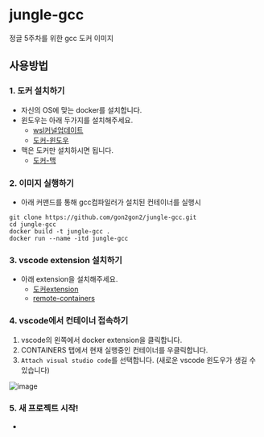 # jungle-gcc
정글 5주차를 위한 gcc 도커 이미지


## 사용방법
### 1. 도커 설치하기
- 자신의 OS에 맞는 docker를 설치합니다.
- 윈도우는 아래 두가지를 설치해주세요.
    - [wsl커널업데이트](https://docs.microsoft.com/windows/wsl/wsl2-kernel)
    - [도커-윈도우](https://docs.docker.com/desktop/windows/install/)
- 맥은 도커만 설치하시면 됩니다.
    - [도커-맥](https://docs.docker.com/desktop/mac/install/)

### 2. 이미지 실행하기
- 아래 커맨드를 통해 gcc컴파일러가 설치된 컨테이너를 실행시
```
git clone https://github.com/gon2gon2/jungle-gcc.git
cd jungle-gcc
docker build -t jungle-gcc .
docker run --name -itd jungle-gcc
```

### 3. vscode extension 설치하기
- 아래 extension을 설치해주세요.
  - [도커extension](https://marketplace.visualstudio.com/items?itemName=ms-azuretools.vscode-docker)
  - [remote-containers](https://marketplace.visualstudio.com/items?itemName=ms-vscode-remote.remote-containers)


### 4. vscode에서 컨테이너 접속하기
1. vscode의 왼쪽에서 docker extension을 클릭합니다.
2. CONTAINERS 탭에서 현재 실행중인 컨테이너를 우클릭합니다.
3. `Attach visual studio code`를 선택합니다. (새로운 vscode 윈도우가 생길 수 있습니다)

![image](https://user-images.githubusercontent.com/62205620/165768380-bf59cb64-253c-44b0-9dbe-9c2f1d1285f3.png)

### 5. 새 프로젝트 시작!
- 
